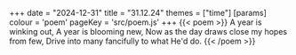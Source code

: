 +++
date = "2024-12-31"
title = "31.12.24"
themes = ["time"]
[params]
  colour = 'poem'
  pageKey = 'src/poem.js'
+++
{{< poem >}}
A year is winking out,
A year is blooming new,
Now as the day draws close my hopes from few,
Drive into many fancifully to what He'd do.
{{< /poem >}}